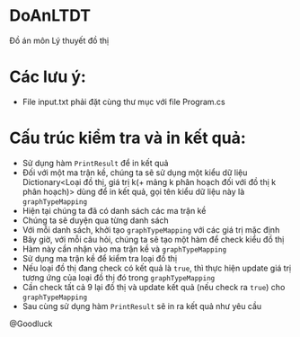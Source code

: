 # DoAnLTDT
Đồ án môn Lý thuyết đồ thị

# Các lưu ý: 
 - File input.txt phải đặt cùng thư mục với file Program.cs

# Cấu trúc kiểm tra và in kết quả:
 - Sử dụng hàm `PrintResult` để in kết quả
 - Đối với một ma trận kề, chúng ta sẽ sử dụng một kiểu dữ liệu Dictionary<Loại đồ thị, giá trị k(+ mảng k phân hoạch đối với đồ thị k phân hoạch)> dùng để in kết quả, gọi tên kiểu dữ liệu này là `graphTypeMapping`
 - Hiện tại chúng ta đã có danh sách các ma trận kề
 - Chúng ta sẽ duyện qua từng danh sách
 - Với mỗi danh sách, khởi tạo `graphTypeMapping` với các giá trị mặc định
 - Bây giờ, với mỗi câu hỏi, chúng ta sẽ tạo một hàm để check kiểu đồ thị
 - Hàm này cần nhận vào ma trận kề và `graphTypeMapping`
 - Sử dụng ma trận kề để kiểm tra loại đồ thị
 - Nếu loại đồ thị đang check có kết quả là `true`, thì thực hiện update giá trị tương ứng của loại đồ thị đó trong `graphTypeMapping`
 - Cần check tất cả 9 lại đồ thị và update kết quả (nếu check ra `true`) cho `graphTypeMapping`
 - Sau cùng sử dụng hàm `PrintResult` sẽ in ra kết quả như yêu cầu

@Goodluck
